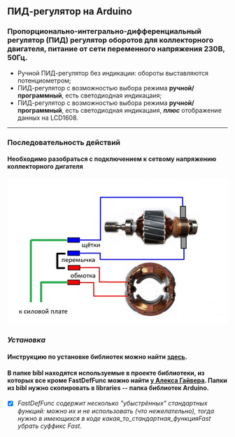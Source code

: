 ## ПИД-регулятор на Arduino

### Пропорционально-интегрально-дифференциальный регулятор (ПИД) регулятор оборотов для коллекторного двигателя, питание от сети переменного напряжения 230В, 50Гц.
+ Ручной ПИД-регулятор без индикации: обороты выставляются потенциометром;
+ ПИД-регулятор с возможностью выбора режима __ручной/программный__, есть светодиодная индикацаия;
+ ПИД-регулятор с возможностью выбора режима __ручной/программный__, есть светодиодная индикацаия, ___плюс___ отображение данных на LCD1608.
___

### __Последовательность действий__
#### Необходимо разобраться с подключением к сетвому напряжению коллекторного дигателя
![](https://github.com/IEA4/PID/blob/master/%D0%9F%D0%BE%D0%B4%D0%BA%D0%BB%D1%8E%D1%87%D0%B5%D0%BD%D0%B8%D0%B5%20%D0%BC%D0%BE%D1%82%D0%BE%D1%80%D0%B0.jpg)

### _Установка_

#### Инструкцию по установке библиотек можно найти  [здесь](https://alexgyver.ru/arduino-first/#%D0%A3%D1%81%D1%82%D0%B0%D0%BD%D0%BE%D0%B2%D0%BA%D0%B0_%D0%B1%D0%B8%D0%B1%D0%BB%D0%B8%D0%BE%D1%82%D0%B5%D0%BA).
#### В папке __bibl__ находятся используемые в проекте библиотеки, из которых все кроме __FastDefFunc__ можно найти [у Алекса Гайвера](https://github.com/GyverLibs). Папки из __bibl__ нужно скопировать в __libraries__ -- папка библиотек Arduino.
- [X] _FastDefFunc содержит несколько "убыстрённых" стандартных функций:  можно их и не использовать (что нежелательно), тогда нужно в имеющихся в коде какая_то_стандартная_функцияFast убрать суффикс Fast._